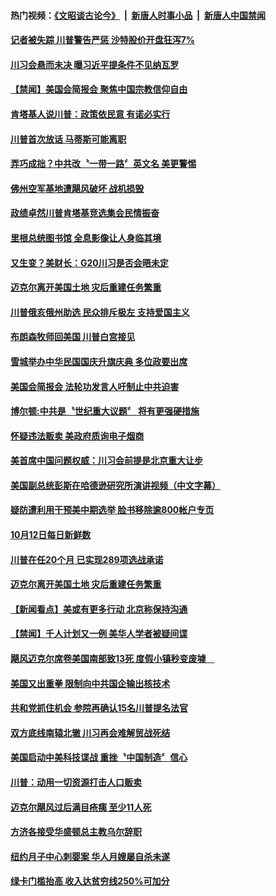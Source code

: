 #### 热门视频：[《文昭谈古论今》](https://github.com/gfw-breaker/wenzhao/blob/master/README.md?t=10151233) &nbsp;|&nbsp; [新唐人时事小品](https://github.com/gfw-breaker/ntdtv-comedy/blob/master/README.md?t=10151233) &nbsp;|&nbsp; [新唐人中国禁闻](https://github.com/gfw-breaker/ntdtv-news/blob/master/README.md?t=10151233)

#### [记者被失踪 川普警告严惩 沙特股价开盘狂泻7%](../pages/news203/a1395249.md?t=10151233) 

#### [川习会悬而未决  曝习近平提条件不见纳瓦罗](../pages/news203/a1395390.md?t=10151233) 

#### [【禁闻】美国会简报会 聚焦中国宗教信仰自由](../pages/news203/a1395386.md?t=10151233) 

#### [肯塔基人说川普：政策依民意 有诺必实行](../pages/news203/a1395380.md?t=10151233) 

#### [川普首次放话 马蒂斯可能离职](../pages/news203/a1395375.md?t=10151233) 

#### [弄巧成拙？中共改〝一带一路〞英文名 美更警惕](../pages/news203/a1395368.md?t=10151233) 

#### [佛州空军基地遭飓风破坏 战机损毁](../pages/news203/a1395367.md?t=10151233) 

#### [政绩卓然川普肯塔基竞选集会民情振奋](../pages/news203/a1395357.md?t=10151233) 

#### [里根总统图书馆 全息影像让人身临其境](../pages/news203/a1395352.md?t=10151233) 

#### [又生变？美财长：G20川习是否会晤未定](../pages/news203/a1395308.md?t=10151233) 

#### [迈克尔离开美国土地 灾后重建任务繁重](../pages/news203/a1395305.md?t=10151233) 

#### [川普俄亥俄州助选 民众排斥极左 支持爱国主义](../pages/news203/a1395300.md?t=10151233) 

#### [布朗森牧师回美国 川普白宫接见](../pages/news203/a1395298.md?t=10151233) 

#### [雪城举办中华民国国庆升旗庆典 多位政要出席](../pages/news203/a1395297.md?t=10151233) 

#### [美国会简报会 法轮功发言人吁制止中共迫害](../pages/news203/a1395286.md?t=10151233) 

#### [博尔顿:中共是〝世纪重大议题〞 将有更强硬措施](../pages/news203/a1395280.md?t=10151233) 

#### [怀疑违法贩卖   美政府质询电子烟商](../pages/news203/a1395270.md?t=10151233) 

#### [美首席中国问题权威：川习会前提是北京重大让步](../pages/news203/a1395243.md?t=10151233) 

#### [美国副总统彭斯在哈德逊研究所演讲视频（中文字幕）](../pages/news203/a1395264.md?t=10151233) 

#### [疑防遭利用干预美中期选举 脸书移除逾800帐户专页](../pages/news203/a1395182.md?t=10151233) 

#### [10月12日每日新鲜数](../pages/news203/a1395144.md?t=10151233) 

#### [川普在任20个月 已实现289项选战承诺](../pages/news203/a1395186.md?t=10151233) 

#### [迈克尔离开美国土地 灾后重建任务繁重](../pages/news203/a1395184.md?t=10151233) 

#### [【新闻看点】美或有更多行动 北京称保持沟通](../pages/news203/a1395180.md?t=10151233) 

#### [【禁闻】千人计划又一例 美华人学者被疑间谍](../pages/news203/a1395171.md?t=10151233) 

#### [飓风迈克尔席卷美国南部致13死 度假小镇秒变废墟　](../pages/news203/a1395173.md?t=10151233) 

#### [美国又出重拳 限制向中共国企输出核技术](../pages/news203/a1395158.md?t=10151233) 

#### [共和党抓住机会 参院再确认15名川普提名法官](../pages/news203/a1395153.md?t=10151233) 

#### [双方底线南辕北辙 川习再会难解贸战死结](../pages/news203/a1395139.md?t=10151233) 

#### [美国启动中美科技谍战 重挫〝中国制造〞信心](../pages/news203/a1395132.md?t=10151233) 

#### [川普：动用一切资源打击人口贩卖](../pages/news203/a1395128.md?t=10151233) 

#### [迈克尔飓风过后满目疮痍 至少11人死](../pages/news203/a1395126.md?t=10151233) 

#### [方济各接受华盛顿总主教乌尔辞职](../pages/news203/a1395125.md?t=10151233) 

#### [纽约月子中心刺婴案 华人月嫂屡自杀未遂](../pages/news203/a1395100.md?t=10151233) 

#### [绿卡门槛抬高 收入达贫穷线250%可加分](../pages/news203/a1395085.md?t=10151233) 

